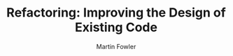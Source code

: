 ---
title: "Refactoring: Improving the Design of Existing Code" 
layout: default
author: Martin Fowler
rating: A-Tier
year: 1999
short: A book that defines the term for the industry. Good read for newcomers.
---
